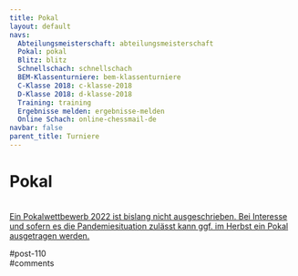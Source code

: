 ```yaml
---
title: Pokal 
layout: default
navs:
  Abteilungsmeisterschaft: abteilungsmeisterschaft
  Pokal: pokal
  Blitz: blitz
  Schnellschach: schnellschach
  BEM-Klassenturniere: bem-klassenturniere
  C-Klasse 2018: c-klasse-2018
  D-Klasse 2018: d-klasse-2018
  Training: training
  Ergebnisse melden: ergebnisse-melden
  Online Schach: online-chessmail-de
navbar: false
parent_title: Turniere
---
```

<div class="post-110 page type-page status-publish hentry" id="post-110">
<h1 class="entry-title">Pokal</h1>
<div class="entry-content">
<p><!--a href="http://www.narva-schach.de/wordpress/wp-content/uploads/2019/12/Pokal-2020.pdf">Ausschreibung Pokal 2020</a>

<a href="http://www.narva-schach.de/wordpress/wp-content/uploads/2020/01/Turnierordnung.pdf">Turnierordnung</a--><br/>
<u>Ein Pokalwettbewerb 2022 ist bislang nicht ausgeschrieben. Bei Interesse und sofern es die Pandemiesituation zulässt kann ggf. im Herbst ein Pokal ausgetragen werden.</u></p>
</div><!-- .entry-content -->
</div> #post-110 
<div id="comments">
</div> #comments 
